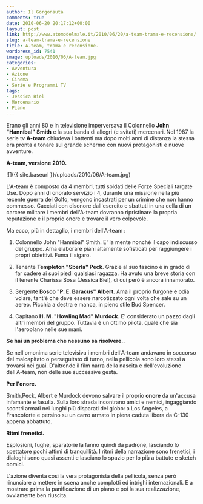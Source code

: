 ```yaml
---
author: Il Gorgonauta
comments: true
date: 2010-06-20 20:17:12+00:00
layout: post
link: http://www.atomodelmale.it/2010/06/20/a-team-trama-e-recensione/
slug: a-team-trama-e-recensione
title: A-team, trama e recensione.
wordpress_id: 7541
image: uploads/2010/06/A-team.jpg
categories:
- Avventura
- Azione
- Cinema
- Serie e Programmi TV
tags:
- Jessica Biel
- Mercenario
- Piano
---
```


Erano gli anni 80 e in televisione  imperversava il Colonnello **John "Hannibal" Smith** e la sua banda  di allegri (e svitati) mercenari. Nel 1987 la serie tv **A-team** chiudeva  i battenti ma dopo molti anni di  distanza la stessa era pronta a  tonare sul grande schermo con nuovi protagonisti e nuove avventure.

**A-team, versione 2010.**

![]({{ site.baseurl }}/uploads/2010/06/A-team.jpg)

L'A-team è composto da 4 membri, tutti soldati delle Forze Speciali  targate Use. Dopo anni di onorato servizio i 4, durante una missione  nella più recente guerra del Golfo, vengono incastrati per un crimine  che non hanno commesso. Cacciati con disonore dall'esercito e sbattuti  in una cella di un carcere militare i membri dell'A-team dovranno  ripristinare la propria reputazione e il proprio onore e trovare il vero  colpevole.

Ma ecco, più in dettaglio, i membri dell'A-team :

	
  1. Colonnello John "Hannibal" Smith. E' la mente nonché il capo  indiscusso del gruppo. Ama elaborare piani altamente sofisticati per  raggiungere i propri obiettivi. Fuma il sigaro.

	
  2. Tenente **Templeton "Sberla" Peck**. Grazie al suo fascino è in  grado di far cadere ai suoi piedi qualsiasi ragazza. Ha avuto una breve  storia con il tenente Charissa Sosa (Jessica Biel), di cui però è ancora innamorato.

	
  3. Sergente **Bosco "P. E. Baracus" Albert**. Ama il proprio furgone  e odia volare, tant'è che deve essere narcotizzato ogni volta che sale  su un aereo. Picchia a destra e manca, in pieno stile Bud Spencer.

	
  4. Capitano **H. M. "Howling Mad" Murdock**. E' considerato un pazzo  dagli altri membri del gruppo. Tuttavia è un ottimo pilota, quale che  sia l'aeroplano nelle sue mani.

**Se hai un problema che nessuno sa risolvere..**

Se nell'omonima serie televisiva i membri dell'A-team andavano in soccorso del malcapitato o perseguitato di turno, nella pellicola sono loro stessi a trovarsi nei guai. D'altronde il film narra della nascita e dell'evoluzione dell'A-team, non delle sue successive gesta.

**Per l'onore.**

Smith,Peck, Albert e Murdock devono salvare il proprio **onore** da un'accusa infamante e fasulla. Sulla loro strada incontrano amici e nemici, ingaggiando scontri armati nei luoghi più disparati del globo: a Los Angeles, a Francoforte e persino su un carro armato in piena caduta libera da C-130 appena abbattuto.

**Ritmi frenetici.**

Esplosioni, fughe, sparatorie la fanno quindi da padrone, lasciando lo spettatore pochi attimi di tranquillità. I ritmi della narrazione sono frenetici, i dialoghi sono quasi assenti e lasciano lo spazio per lo più a battute e sketch comici.

L'azione diventa così la vera protagonista della pellicola, senza però rinunciare a mettere in scena anche complotti ed intrighi internazionali. E a mostrare prima la panificazione di un piano e poi la sua realizzazione, ovviamente ben riuscita.
